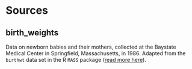 # Sources

## birth_weights

Data on newborn babies and their mothers, collected at the Baystate Medical Center in Springfield, Massachusetts, in 1986. Adapted from the `birthwt` data set in the R `MASS` package ([read more here](https://www.rdocumentation.org/packages/MASS/topics/birthwt)).
